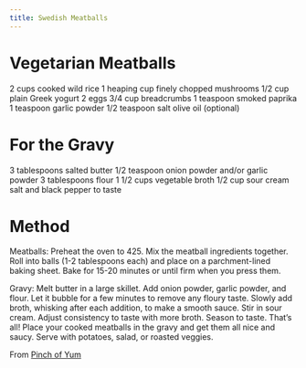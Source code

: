 ```yaml
---
title: Swedish Meatballs
---
```


# Vegetarian Meatballs

2 cups cooked wild rice
1 heaping cup finely chopped mushrooms
1/2 cup plain Greek yogurt
2 eggs
3/4 cup breadcrumbs
1 teaspoon smoked paprika
1 teaspoon garlic powder
1/2 teaspoon salt
olive oil (optional)

# For the Gravy

3 tablespoons salted butter
1/2 teaspoon onion powder and/or garlic powder
3 tablespoons flour
1 1/2 cups vegetable broth
1/2 cup sour cream
salt and black pepper to taste

# Method

Meatballs: Preheat the oven to 425. Mix the meatball ingredients together. Roll into balls (1-2 tablespoons each) and place on a parchment-lined baking sheet. Bake for 15-20 minutes or until firm when you press them.

Gravy: Melt butter in a large skillet. Add onion powder, garlic powder, and flour. Let it bubble for a few minutes to remove any floury taste. Slowly add broth, whisking after each addition, to make a smooth sauce. Stir in sour cream. Adjust consistency to taste with more broth. Season to taste.
That’s all! Place your cooked meatballs in the gravy and get them all nice and saucy. Serve with potatoes, salad, or roasted veggies.

From [Pinch of Yum](https://pinchofyum.com/vegetarian-swedish-meatballs)